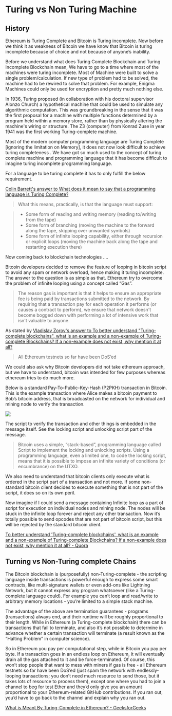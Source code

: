 # Turing vs Non Turing Machine

## History

Ethereum is Turing Complete and Bitcoin is Turing incomplete. Now before we think it as weakness of Bitcoin we have know that Bitcoin is turing incomplete because of choice and not because of anyone’s inability.

Before we understand what does Turing Complete Blockchain and Turing Incomplete Blockchain mean, We have to go to a time where most of the machines were turing incomplete. Most of Machine were built to solve a single problem/calculation. If new type of problem had to be solved, the machine had to be rewired to solve that problem. For example, Enigma Machines could only be used for encryption and pretty much nothing else.

In 1936, Turing proposed (in collaboration with his doctoral supervisor Alonzo Church) a hypothetical machine that could be used to simulate any algorithmic computation. This was groundbreaking in the sense that it was the first proposal for a machine with multiple functions determined by a program held within a memory store, rather than by physically altering the machine's wiring or structure. The Z3 (computer) from Konrad Zuse in year 1941 was the first working Turing-complete machine.

Most of the modern computer programming language are Turing Complete [ignoring the limitation on Memory], it does not now look difficult to achieve turing completeness . We have got so much used to the concept of turing complete machine and programming language that it has become difficult to imagine turing incomplete programming language.

For a language to be turing complete it has to only fulfill the below requirement.

[Colin Barrett's answer to What does it mean to say that a programming language is Turing Complete?](https://www.quora.com/What-does-it-mean-to-say-that-a-programming-language-is-Turing-Complete/answer/Colin-Barrett "www.quora.com")

> What this means, practically, is that the language must support:

> - Some form of reading and writing memory (reading to/writing from the tape)
> - Some form of branching (moving the machine to the forward along the tape, skipping over unwanted symbols)
> - Some form of infinite looping capability, either through recursion or explicit loops (moving the machine back along the tape and restarting execution there)

Now coming back to blockchain technologies ….

Bitcoin developers decided to remove the feature of looping in bitcoin script to avoid any spam or network overload, hence making it turing incomplete. The answer to the question is as simple as that. Ethereum try to overcome the problem of infinite looping using a concept called “Gas”.

> The reason gas is important is that it helps to ensure an appropriate fee is being paid by transactions submitted to the network. By requiring that a transaction pay for each operation it performs (or causes a contract to perform), we ensure that network doesn't become bogged down with performing a lot of intensive work that isn't valuable to anyone.

As stated by [Vladislav Zorov's answer to To better understand "Turing-complete blockchains", what is an example and a non-example of Turing-complete Blockchains? If a non-example does not exist, why mention it at all?](https://www.quora.com/To-better-understand-Turing-complete-blockchains-what-is-an-example-and-a-non-example-of-Turing-complete-Blockchains-If-a-non-example-does-not-exist-why-mention-it-at-all/answer/Vladislav-Zorov "www.quora.com")

> All Ethereum testnets so far have been DoS’ed

We could also ask why Bitcoin developers did not take ethereum approach, but we have to understand, bitcoin was intended for few purposes whereas ethereum tries to do much more.

Below is a standard Pay-To-Public-Key-Hash (P2PKH) transaction in Bitcoin. This is the example transaction where Alice makes a bitcoin payment to Bob’s bitcoin address, that is broadcasted on the network for individual and mining node to verify the transaction.

![](https://qph.cf2.quoracdn.net/main-qimg-5caf2183b70edf8a5a9dd0d333cd7557-pjlq)

The script to verify the transaction and other things is embedded in the message itself. See the locking script and unlocking script part of the message.

> Bitcoin uses a simple, “stack-based”, programming language called Script to implement the locking and unlocking scripts. Using a programming language, even a limited one, to code the locking script, means that it is possible to impose an infinite variety of conditions (or encumbrance) on the UTXO.

We also need to understand that bitcoin clients only execute what is ordered in the script part of a transaction and not more. If some non-standard bitcoin client decides to execute something that is not part of the script, it does so on its own peril.

Now imagine if I could send a message containing Infinite loop as a part of script for execution on individual nodes and mining node. The nodes will be stuck in the infinite loop forever and reject any other transaction. Now it’s totally possible to send opcodes that are not part of bitcoin script, but this will be rejected by the standard bitcoin client.

[To better understand 'Turing-complete blockchains', what is an example and a non-example of Turing-complete Blockchains? If a non-example does not exist, why mention it at all? - Quora](https://www.quora.com/To-better-understand-Turing-complete-blockchains-what-is-an-example-and-a-non-example-of-Turing-complete-Blockchains-If-a-non-example-does-not-exist-why-mention-it-at-all)

## Turning vs Non-Turing complete Chains

The Bitcoin blockchain is (purposefully) non-Turing-complete - the scripting language inside transactions is powerful enough to express some smart contracts, like multi-signature wallets or even add-ons like Lightning Network, but it cannot express any program whatsoever (like a Turing-complete language could). For example you can’t loop and read/write to arbitrary memory locations - you’re limited to a simple stack machine.

The advantage of the above are termination guarantees - programs (transactions) always end, and their runtime will be roughly proportional to their length. While in Ethereum (a Turing-complete blockchain) there can be transactions that fail to terminate, and also it’s not possible to determine in advance whether a certain transaction will terminate (a result known as the “Halting Problem” in computer science).

So in Ethereum you pay per computational step, while in Bitcoin you pay per byte. If a transaction goes in an endless loop on Ethereum, it will eventually drain all the gas attached to it and be force-terminated. Of course, this won’t stop people that want to mess with miners if gas is free - all Ethereum testnets so far have been DoS’ed (just spam the network with endlessly-looping transactions; you don’t need much resource to send those, but it takes lots of resource to process them), except one where you had to join a channel to beg for test Ether and they’d only give you an amount proportional to your Ethereum-related GitHub contributions. If you ran out, you’d have to go back to the channel and explain why you ran out.

[What is Meant By Turing-Complete in Ethereum? - GeeksforGeeks](https://www.geeksforgeeks.org/what-is-meant-by-turing-complete-in-ethereum/)
